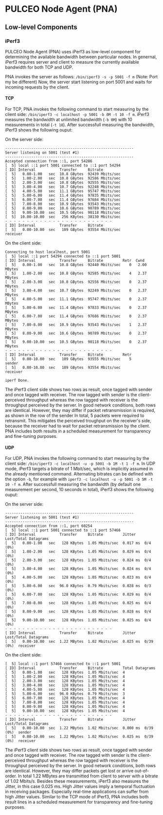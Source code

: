 # PULCEO Node Agent (PNA)

## Low-level Components

### iPerf3

PULCEO Node Agent (PNA) uses iPerf3 as low-level component for determining the available bandwidth between particular nodes.
In genernal, iPerf3 requires server and client to measure the currently available bandwidth for both TCP and UDP.

PNA invokes the server as follows: `/bin/iperf3 -s -p 5001 -f m` (Note: Port my be different) 
Now, the server start listening on port 5001 and waits for incoming requests by the client.

#### TCP

For TCP, PNA invokes the following command to start measuring by the client side: `/bin/iperf3 -c localhost -p 5001 -b 0M -t 10 -f m`.
iPerf3 measures the bandwidth at unlimited bandwidth (`-b 0M`) with 10 measurements in total (`-t 10`).
After successfull measuring the bandwidth, iPerf3 shows the following ouput:

On the server side:

```
-----------------------------------------------------------
Server listening on 5001 (test #1)
-----------------------------------------------------------
Accepted connection from ::1, port 54286
[  5] local ::1 port 5001 connected to ::1 port 54294
[ ID] Interval           Transfer     Bitrate
[  5]   0.00-1.00   sec  10.8 GBytes  92439 Mbits/sec                  
[  5]   1.00-2.00   sec  10.8 GBytes  92586 Mbits/sec                  
[  5]   2.00-3.00   sec  10.8 GBytes  92555 Mbits/sec                  
[  5]   3.00-4.00   sec  10.7 GBytes  92248 Mbits/sec                  
[  5]   4.00-5.00   sec  11.1 GBytes  95747 Mbits/sec                  
[  5]   5.00-6.00   sec  11.4 GBytes  97835 Mbits/sec                  
[  5]   6.00-7.00   sec  11.4 GBytes  97684 Mbits/sec                  
[  5]   7.00-8.00   sec  10.9 GBytes  93543 Mbits/sec                  
[  5]   8.00-9.00   sec  10.6 GBytes  90789 Mbits/sec                  
[  5]   9.00-10.00  sec  10.5 GBytes  90118 Mbits/sec                  
[  5]  10.00-10.00  sec   256 KBytes  38130 Mbits/sec                  
- - - - - - - - - - - - - - - - - - - - - - - - -
[ ID] Interval           Transfer     Bitrate
[  5]   0.00-10.00  sec   109 GBytes  93554 Mbits/sec                  receiver
```

On the client side:

```
Connecting to host localhost, port 5001
[  5] local ::1 port 54294 connected to ::1 port 5001
[ ID] Interval           Transfer     Bitrate         Retr  Cwnd
[  5]   0.00-1.00   sec  10.8 GBytes  92440 Mbits/sec    0   2.00 MBytes       
[  5]   1.00-2.00   sec  10.8 GBytes  92585 Mbits/sec    4   2.37 MBytes       
[  5]   2.00-3.00   sec  10.8 GBytes  92556 Mbits/sec    0   2.37 MBytes       
[  5]   3.00-4.00   sec  10.7 GBytes  92249 Mbits/sec    0   2.37 MBytes       
[  5]   4.00-5.00   sec  11.1 GBytes  95747 Mbits/sec    0   2.37 MBytes       
[  5]   5.00-6.00   sec  11.4 GBytes  97833 Mbits/sec    0   2.37 MBytes       
[  5]   6.00-7.00   sec  11.4 GBytes  97686 Mbits/sec    0   2.37 MBytes       
[  5]   7.00-8.00   sec  10.9 GBytes  93543 Mbits/sec    1   2.37 MBytes       
[  5]   8.00-9.00   sec  10.6 GBytes  90789 Mbits/sec    0   2.37 MBytes       
[  5]   9.00-10.00  sec  10.5 GBytes  90118 Mbits/sec    0   2.37 MBytes       
- - - - - - - - - - - - - - - - - - - - - - - - -
[ ID] Interval           Transfer     Bitrate         Retr
[  5]   0.00-10.00  sec   109 GBytes  93555 Mbits/sec    5             sender
[  5]   0.00-10.00  sec   109 GBytes  93554 Mbits/sec                  receiver

iperf Done.
```

The iPerf3 client side shows two rows as result, once tagged with sender and once tagged with receiver.
The row tagged with sender is the client-perceived throughput whereas the row tagged with receiver is the throughput perceived by the server.
In good network conditions, both rows are identical. However, they may differ if packet retransmission is required, as shown in the row of the sender 
In total, 5 packets were required to retransmit. This mitigates the perceived troughput on the receiver's side, because the receiver had to wait for packet retransmission by the client.
PNA includes both results in a scheduled measurement for transparency and fine-tuning purposes.

#### UDP

For UDP, PNA invokes the following command to start measuring by the client side: `/bin/iperf3 -c localhost -u -p 5001 -b 1M -t 1 -f m`. In UDP mode, iPerf3 targets a bitrate of 1 Mbit/sec, which is implicitly assumed in the already mentioned command. Alternating bitrates can be defined with the option `-b`, for example with `iperf3 -c localhost -u -p 5001 -b 5M -t 10 -f m`. After successfull measuring the bandwidth (by default one measurement per second, 10 seconds in total), iPerf3 shows the following ouput:

On the server side:

```
-----------------------------------------------------------
Server listening on 5001 (test #1)
-----------------------------------------------------------
Accepted connection from ::1, port 60254
[  5] local ::1 port 5001 connected to ::1 port 57466
[ ID] Interval           Transfer     Bitrate         Jitter    Lost/Total Datagrams
[  5]   0.00-1.00   sec   128 KBytes  1.05 Mbits/sec  0.017 ms  0/4 (0%)  
[  5]   1.00-2.00   sec   128 KBytes  1.05 Mbits/sec  0.029 ms  0/4 (0%)  
[  5]   2.00-3.00   sec   128 KBytes  1.05 Mbits/sec  0.024 ms  0/4 (0%)  
[  5]   3.00-4.00   sec   128 KBytes  1.05 Mbits/sec  0.024 ms  0/4 (0%)  
[  5]   4.00-5.00   sec   128 KBytes  1.05 Mbits/sec  0.023 ms  0/4 (0%)  
[  5]   5.00-6.00   sec  96.0 KBytes  0.79 Mbits/sec  0.028 ms  0/3 (0%)  
[  5]   6.00-7.00   sec   128 KBytes  1.05 Mbits/sec  0.029 ms  0/4 (0%)  
[  5]   7.00-8.00   sec   128 KBytes  1.05 Mbits/sec  0.025 ms  0/4 (0%)  
[  5]   8.00-9.00   sec   128 KBytes  1.05 Mbits/sec  0.028 ms  0/4 (0%)  
[  5]   9.00-10.00  sec   128 KBytes  1.05 Mbits/sec  0.025 ms  0/4 (0%)  
- - - - - - - - - - - - - - - - - - - - - - - - -
[ ID] Interval           Transfer     Bitrate         Jitter    Lost/Total Datagrams
[  5]   0.00-10.00  sec  1.22 MBytes  1.02 Mbits/sec  0.025 ms  0/39 (0%)  receiver
```

On the client side:

```
[  5] local ::1 port 57466 connected to ::1 port 5001
[ ID] Interval           Transfer     Bitrate         Total Datagrams
[  5]   0.00-1.00   sec   128 KBytes  1.05 Mbits/sec  4  
[  5]   1.00-2.00   sec   128 KBytes  1.05 Mbits/sec  4  
[  5]   2.00-3.00   sec   128 KBytes  1.05 Mbits/sec  4  
[  5]   3.00-4.00   sec   128 KBytes  1.05 Mbits/sec  4  
[  5]   4.00-5.00   sec   128 KBytes  1.05 Mbits/sec  4  
[  5]   5.00-6.00   sec  96.0 KBytes  0.79 Mbits/sec  3  
[  5]   6.00-7.00   sec   128 KBytes  1.05 Mbits/sec  4  
[  5]   7.00-8.00   sec   128 KBytes  1.05 Mbits/sec  4  
[  5]   8.00-9.00   sec   128 KBytes  1.05 Mbits/sec  4  
[  5]   9.00-10.00  sec   128 KBytes  1.05 Mbits/sec  4  
- - - - - - - - - - - - - - - - - - - - - - - - -
[ ID] Interval           Transfer     Bitrate         Jitter    Lost/Total Datagrams
[  5]   0.00-10.00  sec  1.22 MBytes  1.02 Mbits/sec  0.000 ms  0/39 (0%)  sender
[  5]   0.00-10.00  sec  1.22 MBytes  1.02 Mbits/sec  0.025 ms  0/39 (0%)  receiver
```

The iPerf3 client side shows two rows as result, once tagged with sender and once tagged with receiver.
The row tagged with sender is the client-perceived throughput whereas the row tagged with receiver is the throughput perceived by the server.
In good network conditions, both rows are identical. However, they may differ packets get lost or arrive out-of-order.
In total 1.22 MBytes are transmitted from client to server with a bitrate of 1.02 Mbits/s.
Besides these measurements, iPerf3 also measures the Jitter, in this case 0.025 ms.
High Jitter values imply a temporal fluctuation in receiving packages.
Especially real-time applications can suffer from high Jitter values.
Similar to the TCP mode of iPerf3, PNA includes both result lines in a scheduled measurement for transparency and fine-tuning purposes.
